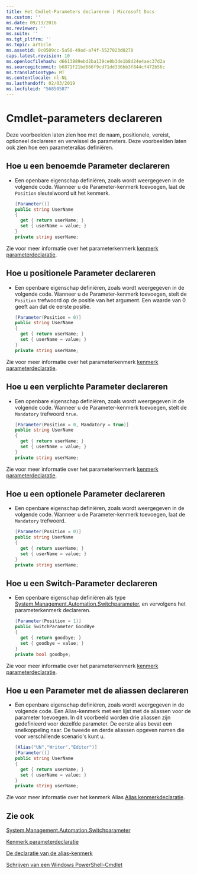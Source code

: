 ```yaml
---
title: Het Cmdlet-Parameters declareren | Microsoft Docs
ms.custom: ''
ms.date: 09/13/2016
ms.reviewer: ''
ms.suite: ''
ms.tgt_pltfrm: ''
ms.topic: article
ms.assetid: 0c0509cc-5a50-49ad-a74f-5527023d0270
caps.latest.revision: 10
ms.openlocfilehash: d6613889ebd2ba139ce0b3de1b8d24e4aec37d2a
ms.sourcegitcommit: b6871f21bd666f9cd71dd336bb3f844cf472b56c
ms.translationtype: MT
ms.contentlocale: nl-NL
ms.lasthandoff: 02/03/2019
ms.locfileid: "56850587"
---
```

# <a name="how-to-declare-cmdlet-parameters"></a>Cmdlet-parameters declareren

Deze voorbeelden laten zien hoe met de naam, positionele, vereist, optioneel declareren en verwissel de parameters. Deze voorbeelden laten ook zien hoe een parameteralias definiëren.

## <a name="how-to-declare-a-named-parameter"></a>Hoe u een benoemde Parameter declareren

- Een openbare eigenschap definiëren, zoals wordt weergegeven in de volgende code. Wanneer u de Parameter-kenmerk toevoegen, laat de `Position` sleutelwoord uit het kenmerk.

    ```csharp
    [Parameter()]
    public string UserName
    {
      get { return userName; }
      set { userName = value; }
    }
    private string userName;
    ```

Zie voor meer informatie over het parameterkenmerk [kenmerk parameterdeclaratie](./parameter-attribute-declaration.md).

## <a name="how-to-declare-a-positional-parameter"></a>Hoe u positionele Parameter declareren

- Een openbare eigenschap definiëren, zoals wordt weergegeven in de volgende code. Wanneer u de Parameter-kenmerk toevoegen, stelt de `Position` trefwoord op de positie van het argument. Een waarde van 0 geeft aan dat de eerste positie.

    ```csharp
    [Parameter(Position = 0)]
    public string UserName
    {
      get { return userName; }
      set { userName = value; }
    }
    private string userName;
    ```

Zie voor meer informatie over het parameterkenmerk [kenmerk parameterdeclaratie](./parameter-attribute-declaration.md).

## <a name="how-to-declare-a-mandatory-parameter"></a>Hoe u een verplichte Parameter declareren

- Een openbare eigenschap definiëren, zoals wordt weergegeven in de volgende code. Wanneer u de Parameter-kenmerk toevoegen, stelt de `Mandatory` trefwoord `true`.

    ```csharp
    [Parameter(Position = 0, Mandatory = true)]
    public string UserName
    {
      get { return userName; }
      set { userName = value; }
    }
    private string userName;
    ```

Zie voor meer informatie over het parameterkenmerk [kenmerk parameterdeclaratie](./parameter-attribute-declaration.md).

## <a name="how-to-declare-an-optional-parameter"></a>Hoe u een optionele Parameter declareren

- Een openbare eigenschap definiëren, zoals wordt weergegeven in de volgende code. Wanneer u de Parameter-kenmerk toevoegen, laat de `Mandatory` trefwoord.

    ```csharp
    [Parameter(Position = 0)]
    public string UserName
    {
      get { return userName; }
      set { userName = value; }
    }
    private string userName;
    ```

## <a name="how-to-declare-a-switch-parameter"></a>Hoe u een Switch-Parameter declareren

- Een openbare eigenschap definiëren als type [System.Management.Automation.Switchparameter](/dotnet/api/System.Management.Automation.SwitchParameter), en vervolgens het parameterkenmerk declareren.

    ```csharp
    [Parameter(Position = 1)]
    public SwitchParameter GoodBye
    {
      get { return goodbye; }
      set { goodbye = value; }
    }
    private bool goodbye;
    ```

Zie voor meer informatie over het parameterkenmerk [kenmerk parameterdeclaratie](./parameter-attribute-declaration.md).

## <a name="how-to-declare-a-parameter-with-aliases"></a>Hoe u een Parameter met de aliassen declareren

- Een openbare eigenschap definiëren, zoals wordt weergegeven in de volgende code. Een Alias-kenmerk met een lijst met de aliassen voor de parameter toevoegen. In dit voorbeeld worden drie aliassen zijn gedefinieerd voor dezelfde parameter. De eerste alias bevat een snelkoppeling naar. De tweede en derde aliassen opgeven namen die voor verschillende scenario's kunt u.

    ```csharp
    [Alias("UN","Writer","Editor")]
    [Parameter()]
    public string UserName
    {
      get { return userName; }
      set { userName = value; }
    }
    private string userName;
    ```

Zie voor meer informatie over het kenmerk Alias [Alias kenmerkdeclaratie](./alias-attribute-declaration.md).

## <a name="see-also"></a>Zie ook

[System.Management.Automation.Switchparameter](/dotnet/api/System.Management.Automation.SwitchParameter)

[Kenmerk parameterdeclaratie](./parameter-attribute-declaration.md)

[De declaratie van de alias-kenmerk](./alias-attribute-declaration.md)

[Schrijven van een Windows PowerShell-Cmdlet](./writing-a-windows-powershell-cmdlet.md)
